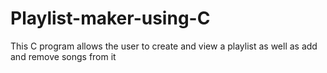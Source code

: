 # Playlist-maker-using-C
This C program allows the user to create and view a playlist as well as add and remove songs from it
